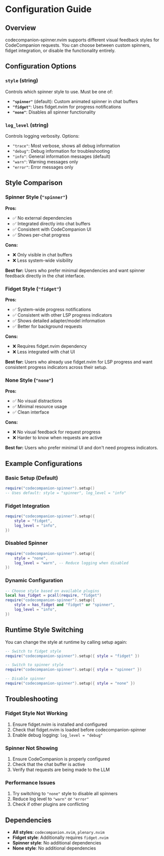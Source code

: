 # Configuration Guide

## Overview

codecompanion-spinner.nvim supports different visual feedback styles for CodeCompanion requests. You can choose between custom spinners, fidget integration, or disable the functionality entirely.

## Configuration Options

### `style` (string)

Controls which spinner style to use. Must be one of:

- **`"spinner"`** (default): Custom animated spinner in chat buffers
- **`"fidget"`**: Uses fidget.nvim for progress notifications  
- **`"none"`**: Disables all spinner functionality

### `log_level` (string)

Controls logging verbosity. Options:

- `"trace"`: Most verbose, shows all debug information
- `"debug"`: Debug information for troubleshooting
- `"info"`: General information messages (default)
- `"warn"`: Warning messages only
- `"error"`: Error messages only

## Style Comparison

### Spinner Style (`"spinner"`)

**Pros:**
- ✅ No external dependencies
- ✅ Integrated directly into chat buffers
- ✅ Consistent with CodeCompanion UI
- ✅ Shows per-chat progress

**Cons:**
- ❌ Only visible in chat buffers
- ❌ Less system-wide visibility

**Best for:** Users who prefer minimal dependencies and want spinner feedback directly in the chat interface.

### Fidget Style (`"fidget"`)

**Pros:**
- ✅ System-wide progress notifications
- ✅ Consistent with other LSP progress indicators
- ✅ Shows detailed adapter/model information
- ✅ Better for background requests

**Cons:**
- ❌ Requires fidget.nvim dependency
- ❌ Less integrated with chat UI

**Best for:** Users who already use fidget.nvim for LSP progress and want consistent progress indicators across their setup.

### None Style (`"none"`)

**Pros:**
- ✅ No visual distractions
- ✅ Minimal resource usage
- ✅ Clean interface

**Cons:**
- ❌ No visual feedback for request progress
- ❌ Harder to know when requests are active

**Best for:** Users who prefer minimal UI and don't need progress indicators.

## Example Configurations

### Basic Setup (Default)
```lua
require("codecompanion-spinner").setup()
-- Uses default: style = "spinner", log_level = "info"
```

### Fidget Integration
```lua
require("codecompanion-spinner").setup({
    style = "fidget",
    log_level = "info",
})
```

### Disabled Spinner
```lua
require("codecompanion-spinner").setup({
    style = "none",
    log_level = "warn", -- Reduce logging when disabled
})
```

### Dynamic Configuration
```lua
-- Choose style based on available plugins
local has_fidget = pcall(require, "fidget")
require("codecompanion-spinner").setup({
    style = has_fidget and "fidget" or "spinner",
    log_level = "info",
})
```

## Runtime Style Switching

You can change the style at runtime by calling setup again:

```lua
-- Switch to fidget style
require("codecompanion-spinner").setup({ style = "fidget" })

-- Switch to spinner style  
require("codecompanion-spinner").setup({ style = "spinner" })

-- Disable spinner
require("codecompanion-spinner").setup({ style = "none" })
```

## Troubleshooting

### Fidget Style Not Working

1. Ensure fidget.nvim is installed and configured
2. Check that fidget.nvim is loaded before codecompanion-spinner
3. Enable debug logging: `log_level = "debug"`

### Spinner Not Showing

1. Ensure CodeCompanion is properly configured
2. Check that the chat buffer is active
3. Verify that requests are being made to the LLM

### Performance Issues

1. Try switching to `"none"` style to disable all spinners
2. Reduce log level to `"warn"` or `"error"`
3. Check if other plugins are conflicting

## Dependencies

- **All styles**: `codecompanion.nvim`, `plenary.nvim`
- **Fidget style**: Additionally requires `fidget.nvim`
- **Spinner style**: No additional dependencies
- **None style**: No additional dependencies